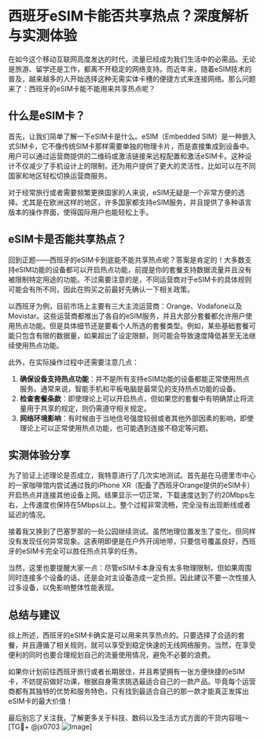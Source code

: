 # 西班牙eSIM卡能否共享热点？深度解析与实测体验

在如今这个移动互联网高度发达的时代，流量已经成为我们生活中的必需品。无论是旅游、留学还是工作，都离不开稳定的网络支持。而近年来，随着eSIM技术的普及，越来越多的人开始选择这种无需实体卡槽的便捷方式来连接网络。那么问题来了：西班牙的eSIM卡能不能用来共享热点呢？

## 什么是eSIM卡？

首先，让我们简单了解一下eSIM卡是什么。eSIM（Embedded SIM）是一种嵌入式SIM卡，它不像传统SIM卡那样需要单独的物理卡片，而是直接集成到设备中。用户可以通过运营商提供的二维码或激活链接来远程配置和激活eSIM卡。这种设计不仅减少了手机设计上的限制，还为用户提供了更大的灵活性，比如可以在不同国家和地区轻松切换运营商服务。

对于经常旅行或者需要频繁更换国家的人来说，eSIM无疑是一个非常方便的选择。尤其是在欧洲这样的地区，许多国家都支持eSIM服务，并且提供了多种语言版本的操作界面，使得国际用户也能轻松上手。

## eSIM卡是否能共享热点？

回到正题——西班牙的eSIM卡到底能不能共享热点呢？答案是肯定的！大多数支持eSIM功能的设备都可以开启热点功能，前提是你的套餐支持数据流量并且没有被限制特定用途的功能。不过需要注意的是，不同运营商对于eSIM卡的具体规则可能会有所不同，因此在购买之前最好先确认一下相关政策。

以西班牙为例，目前市场上主要有三大主流运营商：Orange、Vodafone以及Movistar。这些运营商都推出了各自的eSIM服务，并且大部分套餐都允许用户使用热点功能。但是具体细节还是要看个人所选的套餐类型。例如，某些基础套餐可能只包含有限的数据量，如果超出了设定限额，则可能会导致速度降低甚至无法继续使用热点功能。

此外，在实际操作过程中还需要注意几点：
1. **确保设备支持热点功能**：并不是所有支持eSIM功能的设备都能正常使用热点服务。通常来说，智能手机和平板电脑是最常见的支持热点功能的设备。
2. **检查套餐条款**：即使理论上可以开启热点，但如果您的套餐中有明确禁止将流量用于共享的规定，则仍需遵守相关规定。
3. **网络环境影响**：有时候由于当地信号强度较弱或者其他外部因素的影响，即使理论上可以正常使用热点功能，也可能遇到连接不稳定等问题。

## 实测体验分享

为了验证上述理论是否成立，我特意进行了几次实地测试。首先是在马德里市中心的一家咖啡馆内尝试通过我的iPhone XR（配备了西班牙Orange提供的eSIM卡）开启热点并连接其他设备上网。结果显示一切正常，下载速度达到了约20Mbps左右，上传速度也保持在5Mbps以上。整个过程非常流畅，完全没有出现断线或者延迟的情况。

接着我又换到了巴塞罗那的一处公园继续测试。虽然地理位置发生了变化，但同样没有发现任何异常现象。这表明即便是在户外开阔地带，只要信号覆盖良好，西班牙的eSIM卡完全可以胜任热点共享的任务。

当然，这里也要提醒大家一点：尽管eSIM卡本身没有太多物理限制，但如果周围同时连接多个设备的话，还是会对主设备造成一定负担。因此建议不要一次性接入过多设备，以免影响整体性能表现。

## 总结与建议

综上所述，西班牙的eSIM卡确实是可以用来共享热点的。只要选择了合适的套餐，并且遵循了相关规则，就可以享受到稳定快速的无线网络服务。当然，在享受便利的同时也要合理规划自己的流量使用情况，避免不必要的浪费。

如果你计划前往西班牙旅行或者长期居住，并且希望拥有一张方便快捷的eSIM卡，不妨提前做好功课，根据自身需求挑选最适合自己的一款产品。毕竟每个运营商都有其独特的优势和服务特色，只有找到最适合自己的那一款才能真正发挥出eSIM卡的最大价值！

最后别忘了关注我，了解更多关于科技、数码以及生活方式方面的干货内容哦～ [TG💪+ @jx0703 ![Image](https://github.com/user-attachments/assets/dbca1d08-cadb-493c-b0ec-ad6f7a83f270)]